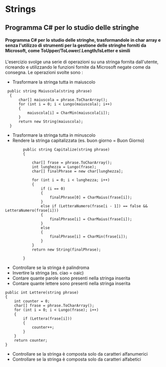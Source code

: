 # Strings
## Programma C# per lo studio delle stringhe

#### Programma C# per lo studio delle stringhe, trasformandole in char array e senza l'utilizzo di strumenti per la gestione delle stringhe forniti da Microsoft, come ToUpper/ToLower/.Length/IsLetter e simili 
L'esercizio svolge una serie di operazioni su una stringa fornita dall'utente, ricreando e utilizzando le funzioni fornite da Microsoft negate come da consegna. Le operazioni svolte sono :
- Trasformare la stringa tutta in maiuscolo
```
 public string Maiuscola(string phrase)
  {
      char[] maiuscola = phrase.ToCharArray();
      for (int i = 0; i < Lungo(maiuscola); i++)
      {
          maiuscola[i] = CharMin(maiuscola[i]);
      }
      return new String(maiuscola);
  }
```
- Trasformare la stringa tutta in minuscolo
- Rendere la stringa capitalizzata (es. buon giorno = Buon Giorno)
```
        public string Capitalize(string phrase)
        {

            char[] frase = phrase.ToCharArray();
            int lunghezza = Lungo(frase);
            char[] finalPhrase = new char[lunghezza];

            for (int i = 0; i < lunghezza; i++)
            {
                if (i == 0)
                {
                    finalPhrase[0] = CharMaius(frase[i]);
                }
                else if (LetteraNumero(frase[i - 1]) == false && LetteraNumero(frase[i]))
                {
                    finalPhrase[i] = CharMaius(frase[i]);
                }
                else
                {
                    finalPhrase[i] = CharMin(frase[i]);
                }
            }
            return new String(finalPhrase);

        }
```
- Controllare se la stringa è palindroma
- Invertire la stringa (es. ciao = oaic)
- Contare quante parole sono presenti nella stringa inserita
- Contare quante lettere sono presenti nella stringa inserita
```
public int Lettere(string phrase)
{
    int counter = 0;
    char[] frase = phrase.ToCharArray();
    for (int i = 0; i < Lungo(frase); i++)
    {
        if (Lettera(frase[i]))
        {
            counter++;
        }
    }
    return counter;
}
```
- Controllare se la stringa è composta solo da caratteri alfanumerici
- Controllare se la stringa è composta solo da caratteri alfabetici
